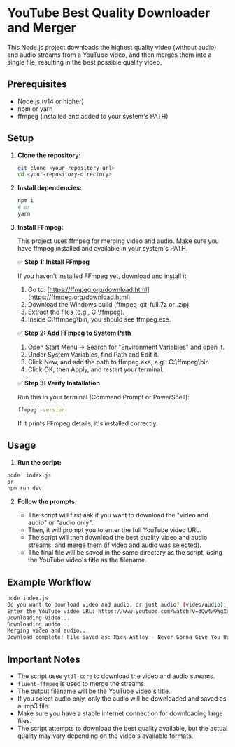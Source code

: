 # YouTube Best Quality Downloader and Merger

This Node.js project downloads the highest quality video (without audio) and audio streams from a YouTube video, and then merges them into a single file, resulting in the best possible quality video.

## Prerequisites

* Node.js (v14 or higher)
* npm or yarn
* ffmpeg (installed and added to your system's PATH)

## Setup

1.  **Clone the repository:**

    ```bash
    git clone <your-repository-url>
    cd <your-repository-directory>
    ```

2.  **Install dependencies:**

    ```bash
    npm i
    # or
    yarn
    ```

3.  **Install FFmpeg:**

    This project uses ffmpeg for merging video and audio. Make sure you have ffmpeg installed and available in your system's PATH.

    ✅ **Step 1: Install FFmpeg**

    If you haven’t installed FFmpeg yet, download and install it:

    1.  Go to: [https://ffmpeg.org/download.html](https://ffmpeg.org/download.html)
    2.  Download the Windows build (ffmpeg-git-full.7z or .zip).
    3.  Extract the files (e.g., C:\ffmpeg).
    4.  Inside C:\ffmpeg\bin, you should see ffmpeg.exe.

    ✅ **Step 2: Add FFmpeg to System Path**

    1.  Open Start Menu → Search for "Environment Variables" and open it.
    2.  Under System Variables, find Path and Edit it.
    3.  Click New, and add the path to ffmpeg.exe, e.g.: C:\ffmpeg\bin
    4.  Click OK, then Apply, and restart your terminal.

    ✅ **Step 3: Verify Installation**

    Run this in your terminal (Command Prompt or PowerShell): 
    ```bash
    ffmpeg -version
    ```
    If it prints FFmpeg details, it's installed correctly.

## Usage

1.  **Run the script:**

```bash
node  index.js
or
npm run dev
```

2.  **Follow the prompts:**

    * The script will first ask if you want to download the "video and audio" or "audio only".
    * Then, it will prompt you to enter the full YouTube video URL.
    * The script will then download the best quality video and audio streams, and merge them (if video and audio was selected).
    * The final file will be saved in the same directory as the script, using the YouTube video's title as the filename.

## Example Workflow
```bash
node index.js
Do you want to download video and audio, or just audio? (video/audio): video
Enter the YouTube video URL: https://www.youtube.com/watch?v=dQw4w9WgXcQ
Downloading video...
Downloading audio...
Merging video and audio...
Download complete! File saved as: Rick Astley - Never Gonna Give You Up (Official Music Video).mp4
```

## Important Notes

* The script uses `ytdl-core` to download the video and audio streams.
* `fluent-ffmpeg` is used to merge the streams.
* The output filename will be the YouTube video's title.
* If you select audio only, only the audio will be downloaded and saved as a .mp3 file.
* Make sure you have a stable internet connection for downloading large files.
* The script attempts to download the best quality available, but the actual quality may vary depending on the video's available formats.
